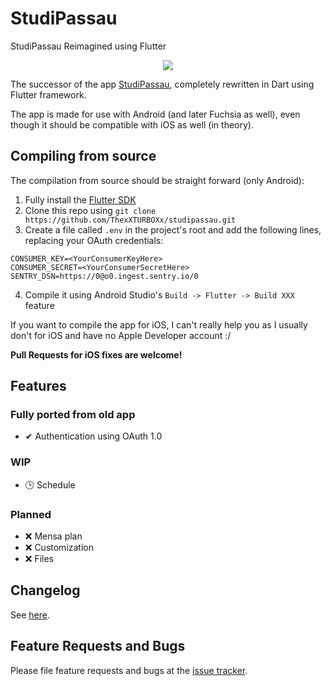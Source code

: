 # StudiPassau

StudiPassau Reimagined using Flutter

<p align="center">
  <a href="https://travis-ci.com/ThexXTURBOXx/studipassau"><img src="https://travis-ci.com/ThexXTURBOXx/studipassau.svg?branch=master"></a>
</p>

The successor of the app [StudiPassau](https://play.google.com/store/apps/details?id=studip_uni_passau.femtopedia.de.unipassaustudip),
completely rewritten in Dart using Flutter framework.

The app is made for use with Android (and later Fuchsia as well), even though it should be compatible with iOS as well (in theory).

## Compiling from source

The compilation from source should be straight forward (only Android):

1. Fully install the [Flutter SDK](https://flutter.dev/docs/get-started/install)
2. Clone this repo using `git clone https://github.com/ThexXTURBOXx/studipassau.git`
3. Create a file called `.env` in the project's root and add the following lines, replacing your OAuth credentials:
```
CONSUMER_KEY=<YourConsumerKeyHere>
CONSUMER_SECRET=<YourConsumerSecretHere>
SENTRY_DSN=https://0@o0.ingest.sentry.io/0
```
4. Compile it using Android Studio's `Build -> Flutter -> Build XXX` feature

If you want to compile the app for iOS, I can't really help you as I usually don't for iOS and have no Apple Developer account :/

**Pull Requests for iOS fixes are welcome!**

## Features

### Fully ported from old app

 - ✔ Authentication using OAuth 1.0

### WIP

 - 🕒 Schedule

### Planned

 - ❌ Mensa plan
 - ❌ Customization
 - ❌ Files

## Changelog

See [here](https://github.com/ThexXTURBOXx/studipassau/releases).

## Feature Requests and Bugs

Please file feature requests and bugs at the [issue tracker](https://github.com/ThexXTURBOXx/studipassau/issues).
